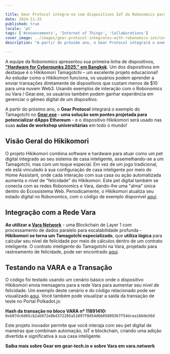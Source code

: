 ```yaml
---

title: Gear Protocol integra-se com dispositivos IoT da Robonomics para acelerar o uso e a educação da tecnologia Blockchain
date: 2024-11-25
published: true
locale: 'pt'
tags: ['Announcements', 'Internet of Things', 'Collaborations']
cover_image: ../images/gear-protocol-integrates-with-robonomics-iot/cover.webp
description: "A partir do próximo ano, o Gear Protocol integrará o exemplo do Tamagotchi no Gear.exe - uma solução sem pontes projetada para potencializar dApps Ethereum - e o dispositivo Hikikomori será usado nas suas aulas de workshop universitárias em todo o mundo!"

---
```


A equipe da Robonomics apresentou sua primeira linha de dispositivos, **["Hardware for Cyberpunks 2025," em Bangkok](https://x.com/AIRA_Robonomics/status/1856724439439913110)**. Um dos dispositivos em destaque é o Hikikomori Tamagotchi – um excelente projeto educacional! Ao estudar como o Hikikomori funciona, os usuários podem aprender a enviar transações diretamente de dispositivos que custam menos de $10 para uma nuvem Web3. Usando exemplos de interação com o Robonomics ou Vara / Gear.exe, os usuários também podem ganhar experiência em gerenciar o gêmeo digital de um dispositivo.

A partir do próximo ano, o **Gear Protocol** integrará o exemplo do Tamagotchi no **[Gear.exe](https://gear-tech.io/gear-exe) - uma solução sem pontes projetada para potencializar dApps Ethereum** - e o dispositivo Hikikomori será usado nas suas **aulas de workshop universitárias** em todo o mundo!

## Visão Geral do Hikikomori

O projeto Hikikomori combina software e hardware para atuar como um pet digital integrado ao seu sistema de casa inteligente, assemelhando-se a um Tamagotchi, mas com um toque especial. Em vez de um jogo tradicional, ele está vinculado à sua configuração de casa inteligente por meio do Home Assistant, onde cada interação com sua casa ou ação automatizada aumenta o nível de "felicidade" do Hikikomori. Este pet digital também se conecta com as redes Robonomics e Vara, dando-lhe uma "alma" única dentro do Ecossistema Web. Periodicamente, o Hikikomori atualiza seu estado digital no Robonomics, com o código de exemplo disponível [aqui](https://github.com/airalab/hikikomori-tamagotchi/tree/only-robonomics/main).

## Integração com a Rede Vara

**Ao utilizar a [Vara Network](https://vara.network)** - uma Blockchain de Layer 1 com processamento de dados paralelo para escalabilidade profunda - **Hikikomori se torna um Tamagotchi especializado**, que **utiliza lógica** para calcular seu nível de felicidade por meio de cálculos dentro de um contrato inteligente. O contrato inteligente do Tamagotchi na Vara, projetado para rastreamento de felicidade, pode ser encontrado [aqui](https://idea.gear-tech.io/programs/0x8e5f2de1fea16db5a65d4e64bca1f8a709585853749b3572ff15487db2146771?node=wss%3A%2F%2Ftestnet.vara.network).

## Testando na VARA e a Transação

O código foi testado usando um cenário básico onde o dispositivo Hikikomori envia mensagens para a rede Vara para aumentar seu nível de felicidade. Um exemplo deste cenário e do código relacionado pode ser visualizado [aqui](https://github.com/airalab/hikikomori-tamagotchi/tree/main/main). Você também pode visualizar a saída da transação de teste no Portal Polkadot.js: 

**Hash da transação no bloco VARA nº 11891410:**
`0xb07dc6d65cb2ab972e8bd372285a51897f0d54d6b05609367f54dcea166de56d`

Este projeto inovador permite que você interaja com seu pet digital de maneiras que combinam automação, IoT e blockchain, criando uma adição divertida e significativa à sua casa inteligente.

**Saiba mais sobre Gear em gear-tech.io e sobre Vara em vara.network**